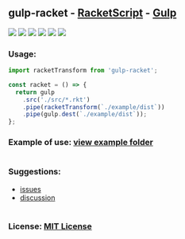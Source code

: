 ## gulp-racket - [RacketScript](https://github.com/racketscript/racketscript) - [Gulp](https://gulpjs.com/)

![](https://img.shields.io/npm/v/gulp-racket)
![](https://img.shields.io/github/issues/fxhxyz4/gulp-racket)
![](https://img.shields.io/npm/l/gulp-racket)
![](https://img.shields.io/npm/dt/gulp-racket)
![](https://img.shields.io/github/commit-activity/t/fxhxyz4/gulp-racket)
![](https://img.shields.io/website?url=https%3A%2F%2Fwww.npmjs.com%2Fpackage%2Fgulp-racket)

### Usage:

```javascript
import racketTransform from 'gulp-racket';

const racket = () => {
  return gulp
    .src('./src/*.rkt')
    .pipe(racketTransform(`./example/dist`))
    .pipe(gulp.dest(`./example/dist`));
};
```

### Example of use: [view example folder](./example)

#

### Suggestions:

- [issues](https://github.com/fxhxyz4/gulp-racket/issues)
- [discussion](https://github.com/fxhxyz4/gulp-racket/discussions)

#

### License: [MIT License](https://fxhxyz.mit-license.org/)

